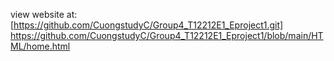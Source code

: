 view website at:
[https://github.com/CuongstudyC/Group4_T12212E1_Eproject1.git] https://github.com/CuongstudyC/Group4_T12212E1_Eproject1/blob/main/HTML/home.html
